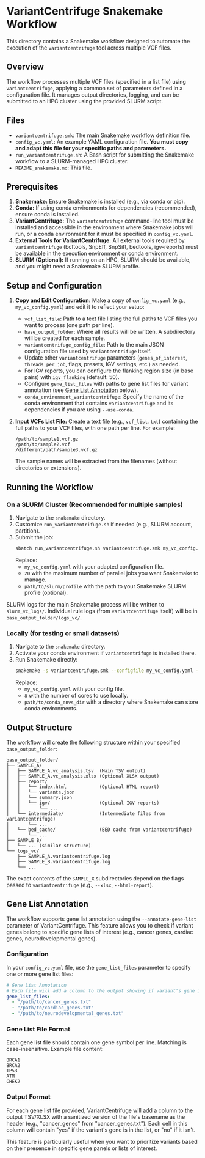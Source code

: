 # VariantCentrifuge Snakemake Workflow

This directory contains a Snakemake workflow designed to automate the execution of the `variantcentrifuge` tool across multiple VCF files.

## Overview

The workflow processes multiple VCF files (specified in a list file) using `variantcentrifuge`, applying a common set of parameters defined in a configuration file. It manages output directories, logging, and can be submitted to an HPC cluster using the provided SLURM script.

## Files

-   `variantcentrifuge.smk`: The main Snakemake workflow definition file.
-   `config_vc.yaml`: An example YAML configuration file. **You must copy and adapt this file for your specific paths and parameters.**
-   `run_variantcentrifuge.sh`: A Bash script for submitting the Snakemake workflow to a SLURM-managed HPC cluster.
-   `README_snakemake.md`: This file.

## Prerequisites

1.  **Snakemake:** Ensure Snakemake is installed (e.g., via conda or pip).
2.  **Conda:** If using conda environments for dependencies (recommended), ensure conda is installed.
3.  **VariantCentrifuge:** The `variantcentrifuge` command-line tool must be installed and accessible in the environment where Snakemake jobs will run, or a conda environment for it must be specified in `config_vc.yaml`.
4.  **External Tools for VariantCentrifuge:** All external tools required by `variantcentrifuge` (bcftools, SnpEff, SnpSift, bedtools, igv-reports) must be available in the execution environment or conda environment.
5.  **SLURM (Optional):** If running on an HPC, SLURM should be available, and you might need a Snakemake SLURM profile.

## Setup and Configuration

1.  **Copy and Edit Configuration:**
    Make a copy of `config_vc.yaml` (e.g., `my_vc_config.yaml`) and edit it to reflect your setup:
    *   `vcf_list_file`: Path to a text file listing the full paths to VCF files you want to process (one path per line).
    *   `base_output_folder`: Where all results will be written. A subdirectory will be created for each sample.
    *   `variantcentrifuge_config_file`: Path to the main JSON configuration file used by `variantcentrifuge` itself.
    *   Update other `variantcentrifuge` parameters (`genes_of_interest`, `threads_per_job`, flags, presets, IGV settings, etc.) as needed.
    *   For IGV reports, you can configure the flanking region size (in base pairs) with `igv_flanking` (default: 50).
    *   Configure `gene_list_files` with paths to gene list files for variant annotation (see [Gene List Annotation](#gene-list-annotation) below).
    *   `conda_environment_variantcentrifuge`: Specify the name of the conda environment that contains `variantcentrifuge` and its dependencies if you are using `--use-conda`.

2.  **Input VCFs List File:**
    Create a text file (e.g., `vcf_list.txt`) containing the full paths to your VCF files, with one path per line. For example:

    ```text
    /path/to/sample1.vcf.gz
    /path/to/sample2.vcf
    /different/path/sample3.vcf.gz
    ```

    The sample names will be extracted from the filenames (without directories or extensions).

## Running the Workflow

### On a SLURM Cluster (Recommended for multiple samples)

1.  Navigate to the `snakemake` directory.
2.  Customize `run_variantcentrifuge.sh` if needed (e.g., SLURM account, partition).
3.  Submit the job:
    ```bash
    sbatch run_variantcentrifuge.sh variantcentrifuge.smk my_vc_config.yaml 20 path/to/slurm/profile
    ```
    Replace:
    -   `my_vc_config.yaml` with your adapted configuration file.
    -   `20` with the maximum number of parallel jobs you want Snakemake to manage.
    -   `path/to/slurm/profile` with the path to your Snakemake SLURM profile (optional).

SLURM logs for the main Snakemake process will be written to `slurm_vc_logs/`. Individual rule logs (from `variantcentrifuge` itself) will be in `base_output_folder/logs_vc/`.

### Locally (for testing or small datasets)

1.  Navigate to the `snakemake` directory.
2.  Activate your conda environment if `variantcentrifuge` is installed there.
3.  Run Snakemake directly:
    ```bash
    snakemake -s variantcentrifuge.smk --configfile my_vc_config.yaml --cores 8 --use-conda --conda-prefix path/to/conda_envs_dir
    ```
    Replace:
    -   `my_vc_config.yaml` with your config file.
    -   `8` with the number of cores to use locally.
    -   `path/to/conda_envs_dir` with a directory where Snakemake can store conda environments.

## Output Structure

The workflow will create the following structure within your specified `base_output_folder`:

```
base_output_folder/
├── SAMPLE_A/
│   ├── SAMPLE_A.vc_analysis.tsv  (Main TSV output)
│   ├── SAMPLE_A.vc_analysis.xlsx (Optional XLSX output)
│   ├── report/
│   │   └── index.html            (Optional HTML report)
│   │   └── variants.json
│   │   └── summary.json
│   │   └── igv/                  (Optional IGV reports)
│   │       └── ...
│   └── intermediate/             (Intermediate files from variantcentrifuge)
│       └── ...
│   └── bed_cache/                (BED cache from variantcentrifuge)
│       └── ...
├── SAMPLE_B/
│   └── ... (similar structure)
└── logs_vc/
    ├── SAMPLE_A.variantcentrifuge.log
    ├── SAMPLE_B.variantcentrifuge.log
    └── ...
```
The exact contents of the `SAMPLE_X` subdirectories depend on the flags passed to `variantcentrifuge` (e.g., `--xlsx`, `--html-report`).

## Gene List Annotation

The workflow supports gene list annotation using the `--annotate-gene-list` parameter of VariantCentrifuge. This feature allows you to check if variant genes belong to specific gene lists of interest (e.g., cancer genes, cardiac genes, neurodevelopmental genes).

### Configuration

In your `config_vc.yaml` file, use the `gene_list_files` parameter to specify one or more gene list files:

```yaml
# Gene List Annotation
# Each file will add a column to the output showing if variant's gene is in the list ('yes'/'no')
gene_list_files:
  - "/path/to/cancer_genes.txt"
  - "/path/to/cardiac_genes.txt"
  - "/path/to/neurodevelopmental_genes.txt"
```

### Gene List File Format

Each gene list file should contain one gene symbol per line. Matching is case-insensitive. Example file content:

```text
BRCA1
BRCA2
TP53
ATM
CHEK2
```

### Output Format

For each gene list file provided, VariantCentrifuge will add a column to the output TSV/XLSX with a sanitized version of the file's basename as the header (e.g., "cancer_genes" from "cancer_genes.txt"). Each cell in this column will contain "yes" if the variant's gene is in the list, or "no" if it isn't.

This feature is particularly useful when you want to prioritize variants based on their presence in specific gene panels or lists of interest.
